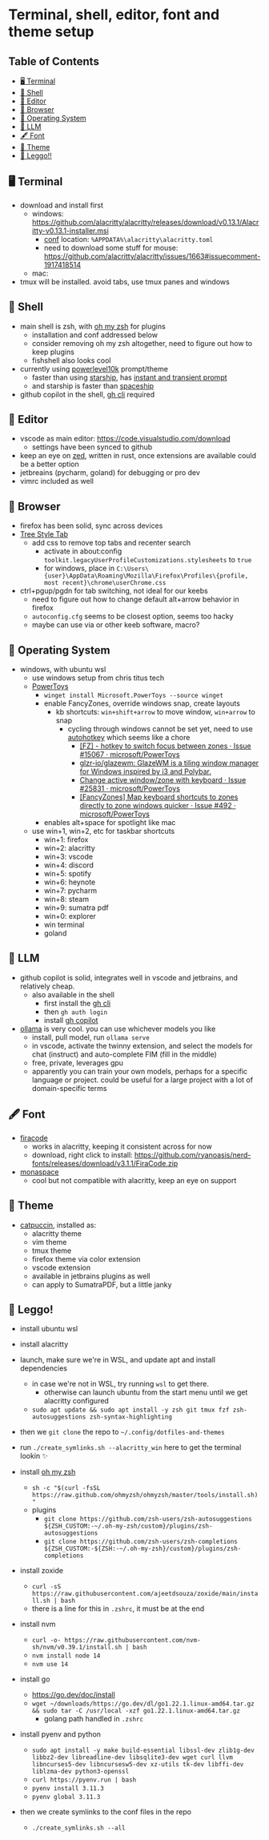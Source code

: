 # Terminal, shell, editor, font and theme setup

## Table of Contents

- [🖥️ Terminal](#terminal)
- [🐚 Shell](#shell)
- [📝 Editor](#editor)
- [🦊 Browser](#browser)
- [💾 Operating System](#os)
- [🦙 LLM](#llm)
- [🖋️ Font](#font)
- [🎨 Theme](#theme)
- [🚀 Leggo!!](#leggo)

<div id="terminal" />

## 🖥️ Terminal

- download and install first
  - windows: https://github.com/alacritty/alacritty/releases/download/v0.13.1/Alacritty-v0.13.1-installer.msi
    - [conf](https://alacritty.org/config-alacritty.html) location: `%APPDATA%\alacritty\alacritty.toml`
    - need to download some stuff for mouse: https://github.com/alacritty/alacritty/issues/1663#issuecomment-1917418514
  - mac:
- tmux will be installed. avoid tabs, use tmux panes and windows

<div id="shell" />

## 🐚 Shell

- main shell is zsh, with [oh my zsh](https://ohmyz.sh/) for plugins
  - installation and conf addressed below
  - consider removing oh my zsh altogether, need to figure out how to keep plugins
  - fishshell also looks cool
- currently using [powerlevel10k](https://github.com/romkatv/powerlevel10k) prompt/theme
  - faster than using [starship](https://starship.rs/guide/), has [instant and transient prompt](https://github.com/romkatv/powerlevel10k/blob/master/README.md#instant-prompt)
  - and starship is faster than [spaceship](https://spaceship-prompt.sh/)
- github copilot in the shell, [gh cli](https://cli.github.com/) required

<div id="editor" />

## 📝 Editor

- vscode as main editor: https://code.visualstudio.com/download
  - settings have been synced to github
- keep an eye on [zed](https://zed.dev/), written in rust, once extensions are available could be a better option
- jetbreains (pycharm, goland) for debugging or pro dev
- vimrc included as well

<div id="browser" />

## 🦊 Browser

- firefox has been solid, sync across devices
- [Tree Style Tab](https://github.com/piroor/treestyletab)
  - add css to remove top tabs and recenter search
    - activate in about:config `toolkit.legacyUserProfileCustomizations.stylesheets` to `true`
    - for windows, place in `C:\Users\{user}\AppData\Roaming\Mozilla\Firefox\Profiles\{profile, most recent}\chrome\userChrome.css`
- ctrl+pgup/pgdn for tab switching, not ideal for our keebs
  - need to figure out how to change default alt+arrow behavior in firefox
  - `autoconfig.cfg` seems to be closest option, seems too hacky
  - maybe can use via or other keeb software, macro?

<div id="os" />

## 💾 Operating System

- windows, with ubuntu wsl
  - use windows setup from chris titus tech
  - [PowerToys](https://learn.microsoft.com/en-us/windows/powertoys/install)
    - `winget install Microsoft.PowerToys --source winget`
    - enable FancyZones, override windows snap, create layouts
      - kb shortcuts: `win+shift+arrow` to move window, `win+arrow` to snap
        - cycling through windows cannot be set yet, need to use [autohotkey](https://www.autohotkey.com/) which seems like a chore
          - [\[FZ\] \- hotkey to switch focus between zones · Issue \#15067 · microsoft\/PowerToys](https://github.com/microsoft/PowerToys/issues/15067 "[FZ] - hotkey to switch focus between zones · Issue #15067 · microsoft/PowerToys")
          - [glzr\-io\/glazewm\: GlazeWM is a tiling window manager for Windows inspired by i3 and Polybar\.](https://github.com/glzr-io/glazewm "glzr-io/glazewm: GlazeWM is a tiling window manager for Windows inspired by i3 and Polybar.")
          - [Change active window\/zone with keyboard · Issue \#25831 · microsoft\/PowerToys](https://github.com/microsoft/PowerToys/issues/25831 "Change active window/zone with keyboard · Issue #25831 · microsoft/PowerToys")
          - [\[FancyZones\] Map keyboard shortcuts to zones directly to zone windows quicker · Issue \#492 · microsoft\/PowerToys](https://github.com/microsoft/PowerToys/issues/492 "[FancyZones] Map keyboard shortcuts to zones directly to zone windows quicker · Issue #492 · microsoft/PowerToys")
    - enables alt+space for spotlight like mac
  - use win+1, win+2, etc for taskbar shortcuts
    - win+1: firefox
    - win+2: alacritty
    - win+3: vscode
    - win+4: discord
    - win+5: spotify
    - win+6: heynote
    - win+7: pycharm
    - win+8: steam
    - win+9: sumatra pdf
    - win+0: explorer
    - win terminal
    - goland

<div id="llm" />

## 🦙 LLM

- github copilot is solid, integrates well in vscode and jetbrains, and relatively cheap.
  - also available in the shell
    - first install the [gh cli](https://cli.github.com/)
    - then `gh auth login`
    - install [gh copilot](https://docs.github.com/en/copilot/github-copilot-in-the-cli/using-github-copilot-in-the-cli)
- [ollama](https://ollama.com/download) is very cool. you can use whichever models you like
  - install, pull model, run `ollama serve`
  - in vscode, activate the twinny extension, and select the models for chat (instruct) and auto-complete FIM (fill in the middle)
  - free, private, leverages gpu
  - apparently you can train your own models, perhaps for a specific language or project. could be useful for a large project with a lot of domain-specific terms

<div id="font" />

## 🖋️ Font

- [firacode](https://github.com/tonsky/FiraCode)
  - works in alacritty, keeping it consistent across for now
  - download, right click to install: https://github.com/ryanoasis/nerd-fonts/releases/download/v3.1.1/FiraCode.zip
- [monaspace](https://monaspace.githubnext.com/)
  - cool but not compatible with alacritty, keep an eye on support

<div id="theme" />

## 🎨 Theme

- [catpuccin](https://github.com/catppuccin/catppuccin), installed as:
  - alacritty theme
  - vim theme
  - tmux theme
  - firefox theme via color extension
  - vscode extension
  - available in jetbrains plugins as well
  - can apply to SumatraPDF, but a little janky

<div id="leggo" />

## 🚀 Leggo!

- install ubuntu wsl

- install alacritty

- launch, make sure we're in WSL, and update apt and install dependencies

  - in case we're not in WSL, try running `wsl` to get there.
    - otherwise can launch ubuntu from the start menu until we get alacritty configured
  - `sudo apt update && sudo apt install -y zsh git tmux fzf zsh-autosuggestions zsh-syntax-highlighting`

- then we `git clone` the repo to `~/.config/dotfiles-and-themes`
- run `./create_symlinks.sh --alacritty_win` here to get the terminal lookin ✨

- install [oh my zsh](https://ohmyz.sh/)

  - `sh -c "$(curl -fsSL https://raw.github.com/ohmyzsh/ohmyzsh/master/tools/install.sh)"`
  - plugins
    - `git clone https://github.com/zsh-users/zsh-autosuggestions ${ZSH_CUSTOM:-~/.oh-my-zsh/custom}/plugins/zsh-autosuggestions`
    - `git clone https://github.com/zsh-users/zsh-completions ${ZSH_CUSTOM:-${ZSH:-~/.oh-my-zsh}/custom}/plugins/zsh-completions`

- install zoxide

  - `curl -sS https://raw.githubusercontent.com/ajeetdsouza/zoxide/main/install.sh | bash`
  - there is a line for this in `.zshrc`, it must be at the end

- install nvm

  - `curl -o- https://raw.githubusercontent.com/nvm-sh/nvm/v0.39.1/install.sh | bash`
  - `nvm install node 14`
  - `nvm use 14`

- install go

  - https://go.dev/doc/install
  - `wget ~/downloads/https://go.dev/dl/go1.22.1.linux-amd64.tar.gz && sudo tar -C /usr/local -xzf go1.22.1.linux-amd64.tar.gz`
    - golang path handled in `.zshrc`

- install pyenv and python

  - `sudo apt install -y make build-essential libssl-dev zlib1g-dev libbz2-dev libreadline-dev libsqlite3-dev wget curl llvm libncurses5-dev libncursesw5-dev xz-utils tk-dev libffi-dev liblzma-dev python3-openssl`
  - `curl https://pyenv.run | bash`
  - `pyenv install 3.11.3`
  - `pyenv global 3.11.3`

- then we create symlinks to the conf files in the repo
  - `./create_symlinks.sh --all`
